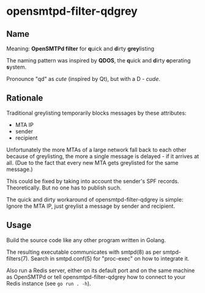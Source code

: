 <!-- SPDX-License-Identifier: GPL-3.0-or-later -->

# opensmtpd-filter-qdgrey

## Name

Meaning: **OpenSMTPd filter** for **q**uick and **d**irty **grey**listing

The naming pattern was inspired by **QDOS**,
the **q**uick and **d**irty **o**perating **s**ystem.

Pronounce "qd" as _cute_ (inspired by Qt), but with a D - _cude_.

## Rationale

Traditional greylisting temporarily blocks messages by these attributes:

* MTA IP
* sender
* recipient

Unfortunately the more MTAs of a large network fall back to each other because
of greylisting, the more a single message is delayed - if it arrives at all.
(Due to the fact that every new MTA gets greylisted for the same message.)

This could be fixed by taking into account the sender's SPF records.
Theoretically. But no one has to publish such.

The quick and dirty workaround of opensmtpd-filter-qdgrey is simple:
Ignore the MTA IP, just greylist a message by sender and recipient.

## Usage

Build the source code like any other program written in Golang.

The resulting executable communicates with smtpd(8) as per smtpd-filters(7).
Search in smtpd.conf(5) for "proc-exec" on how to integrate it.

Also run a Redis server, either on its default port and on the same machine
as OpenSMTPd or tell opensmtpd-filter-qdgrey how to connect
to your Redis instance (see `go run . -h`).
